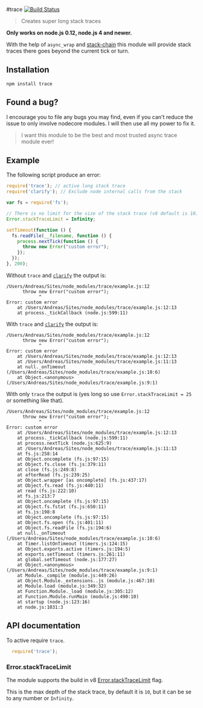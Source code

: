 #trace [![Build Status](https://secure.travis-ci.org/AndreasMadsen/trace.png)](http://travis-ci.org/AndreasMadsen/trace)

> Creates super long stack traces

**Only works on node.js 0.12, node.js 4 and newer.**

With the help of `async_wrap` and [stack-chain](https://github.com/AndreasMadsen/stack-chain)
this module will provide stack traces there goes beyond the current tick or turn.

## Installation

```sheel
npm install trace
```

## Found a bug?

I encourage you to file any bugs you may find, even if you can't reduce the
issue to only involve nodecore modules. I will then use all my power to fix it.

> I want this module to be the best and most trusted async trace module ever!

## Example

The following script produce an error:

```JavaScript
require('trace'); // active long stack trace
require('clarify'); // Exclude node internal calls from the stack

var fs = require('fs');

// There is no limit for the size of the stack trace (v8 default is 10)
Error.stackTraceLimit = Infinity;

setTimeout(function () {
  fs.readFile(__filename, function () {
    process.nextTick(function () {
      throw new Error("custom error");
    });
  });
}, 200);
```

Without `trace` and [`clarify`](https://github.com/AndreasMadsen/clarify) the output is:

```
/Users/Andreas/Sites/node_modules/trace/example.js:12
      throw new Error("custom error");
            ^
Error: custom error
    at /Users/Andreas/Sites/node_modules/trace/example.js:12:13
    at process._tickCallback (node.js:599:11)
```

With `trace` and [`clarify`](https://github.com/AndreasMadsen/clarify) the output is:

```
/Users/Andreas/Sites/node_modules/trace/example.js:12
      throw new Error("custom error");
            ^
Error: custom error
    at /Users/Andreas/Sites/node_modules/trace/example.js:12:13
    at /Users/Andreas/Sites/node_modules/trace/example.js:11:13
    at null._onTimeout (/Users/Andreas/Sites/node_modules/trace/example.js:10:6)
    at Object.<anonymous> (/Users/Andreas/Sites/node_modules/trace/example.js:9:1)
```

With only `trace` the output is (yes long so use `Error.stackTraceLimit = 25` or something like that).

```
/Users/Andreas/Sites/node_modules/trace/example.js:12
      throw new Error("custom error");
            ^
Error: custom error
    at /Users/Andreas/Sites/node_modules/trace/example.js:12:13
    at process._tickCallback (node.js:599:11)
    at process.nextTick (node.js:625:9)
    at /Users/Andreas/Sites/node_modules/trace/example.js:11:13
    at fs.js:258:14
    at Object.oncomplete (fs.js:97:15)
    at Object.fs.close (fs.js:379:11)
    at close (fs.js:249:8)
    at afterRead (fs.js:239:25)
    at Object.wrapper [as oncomplete] (fs.js:437:17)
    at Object.fs.read (fs.js:440:11)
    at read (fs.js:222:10)
    at fs.js:213:7
    at Object.oncomplete (fs.js:97:15)
    at Object.fs.fstat (fs.js:650:11)
    at fs.js:198:8
    at Object.oncomplete (fs.js:97:15)
    at Object.fs.open (fs.js:401:11)
    at Object.fs.readFile (fs.js:194:6)
    at null._onTimeout (/Users/Andreas/Sites/node_modules/trace/example.js:10:6)
    at Timer.listOnTimeout (timers.js:124:15)
    at Object.exports.active (timers.js:194:5)
    at exports.setTimeout (timers.js:261:11)
    at global.setTimeout (node.js:177:27)
    at Object.<anonymous> (/Users/Andreas/Sites/node_modules/trace/example.js:9:1)
    at Module._compile (module.js:449:26)
    at Object.Module._extensions..js (module.js:467:10)
    at Module.load (module.js:349:32)
    at Function.Module._load (module.js:305:12)
    at Function.Module.runMain (module.js:490:10)
    at startup (node.js:123:16)
    at node.js:1031:3
```

## API documentation

To active require `trace`.

```JavaScript
  require('trace');
```

### Error.stackTraceLimit

The module supports the build in v8
[Error.stackTraceLimit](http://code.google.com/p/v8/wiki/JavaScriptStackTraceApi)
flag.

This is the max depth of the stack trace, by default it is `10`, but it can
be se to any number or `Infinity`.
